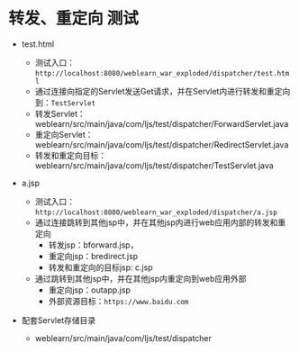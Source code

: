 # 转发、重定向 测试

- test.html
    - 测试入口：`http://localhost:8080/weblearn_war_exploded/dispatcher/test.html`
    - 通过连接向指定的Servlet发送Get请求，并在Servlet内进行转发和重定向到：`TestServlet`
    - 转发Servlet：weblearn/src/main/java/com/ljs/test/dispatcher/ForwardServlet.java
    - 重定向Servlet：weblearn/src/main/java/com/ljs/test/dispatcher/RedirectServlet.java
    - 转发和重定向目标：weblearn/src/main/java/com/ljs/test/dispatcher/TestServlet.java
- a.jsp
    - 测试入口：`http://localhost:8080/weblearn_war_exploded/dispatcher/a.jsp`
    - 通过连接跳转到其他jsp中，并在其他jsp内进行web应用内部的转发和重定向
        - 转发jsp：bforward.jsp，
        - 重定向jsp：bredirect.jsp
        - 转发和重定向的目标jsp: c.jsp
    - 通过跳转到其他jsp中，并在其他jsp内重定向到web应用外部
        - 重定向jsp：outapp.jsp
        - 外部资源目标：`https://www.baidu.com`
        
- 配套Servlet存储目录
    - weblearn/src/main/java/com/ljs/test/dispatcher
